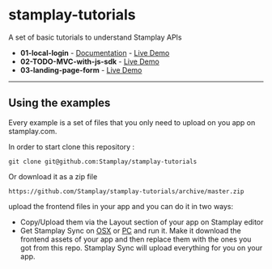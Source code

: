 stamplay-tutorials
==================

A set of basic tutorials to understand Stamplay APIs

* **01-local-login** - [Documentation](./01-user-local-login/) - [Live Demo](https://locallogin.stamplayapp.com)
* **02-TODO-MVC-with-js-sdk** - [Live Demo](https://b1b8d4.stamplay.com/index)
* **03-landing-page-form** - [Live Demo](https://0b2a06.stamplay.com/index)

-----------------------

## Using the examples

Every example is a set of files that you only need to upload on you app on stamplay.com.

In order to start clone this repository :

    git clone git@github.com:Stamplay/stamplay-tutorials

Or download it as a zip file
	
	https://github.com/Stamplay/stamplay-tutorials/archive/master.zip 

 upload the frontend files in your app and you can do it in two ways:

* Copy/Upload them via the Layout section of your app on Stamplay editor
* Get Stamplay Sync on [OSX](http://cdn.stamplay.com/stamplay-sync/mac/stamplay-sync.zip) or [PC](http://cdn.stamplay.com/stamplay-sync/win/stamplay-sync.zip) and run it. Make it download the frontend assets of your app and then replace them with the ones you got from this repo. Stamplay Sync will upload everything for you on your app.

